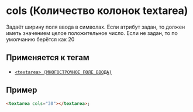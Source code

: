# cols (Количество колонок textarea)

Задаёт ширину поля ввода в символах. Если атрибут задан, то должен иметь значением целое положительное число. Если не задан, то по умолчанию берётся как 20

## Применяется к тегам

- [`<textarea> (МНОГОСТРОЧНОЕ ПОЛЕ ВВОДА)`](<../TAGS FORM/textarea (МНОГОСТРОЧНОЕ ПОЛЕ ВВОДА).md>)

## Пример

```html
<textarea cols="30"></textarea>;
```
